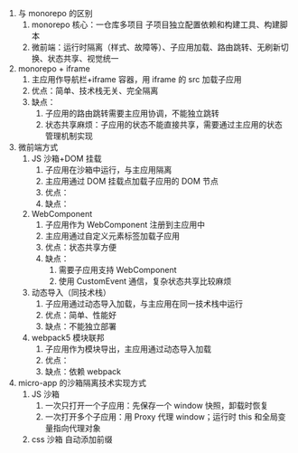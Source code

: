 1. 与 monorepo 的区别
   1. monorepo 核心：一仓库多项目
      子项目独立配置依赖和构建工具、构建脚本
   2. 微前端：运行时隔离（样式、故障等）、子应用加载、路由跳转、无刷新切换、状态共享、视觉统一
2. monorepo + iframe
   1. 主应用作导航栏+iframe 容器，用 iframe 的 src 加载子应用
   2. 优点：简单、技术栈无关、完全隔离
   3. 缺点：
      1. 子应用的路由跳转需要主应用协调，不能独立跳转
      2. 状态共享麻烦：子应用的状态不能直接共享，需要通过主应用的状态管理机制实现
3. 微前端方式
   1. JS 沙箱+DOM 挂载
      1. 子应用在沙箱中运行，与主应用隔离
      2. 主应用通过 DOM 挂载点加载子应用的 DOM 节点
      3. 优点：
      4. 缺点：
   2. WebComponent
      1. 子应用作为 WebComponent 注册到主应用中
      2. 主应用通过自定义元素标签加载子应用
      3. 优点：状态共享方便
      4. 缺点：
         1. 需要子应用支持 WebComponent
         2. 使用 CustomEvent 通信，复杂状态共享比较麻烦
   3. 动态导入（同技术栈）
      1. 子应用通过动态导入加载，与主应用在同一技术栈中运行
      2. 优点：简单、性能好
      3. 缺点：不能独立部署
   4. webpack5 模块联邦
      1. 子应用作为模块导出，主应用通过动态导入加载
      2. 优点：
      3. 缺点：依赖 webpack
4. micro-app 的沙箱隔离技术实现方式
   1. JS 沙箱
      1. 一次只打开一个子应用：先保存一个 window 快照，卸载时恢复
      2. 一次打开多个子应用：用 Proxy 代理 window；运行时 this 和全局变量指向代理对象
   2. css 沙箱 自动添加前缀
